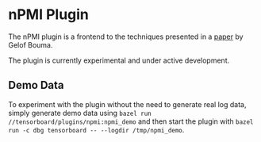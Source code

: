 # nPMI Plugin

The nPMI plugin is a frontend to the techniques presented in a [paper](https://svn.spraakdata.gu.se/repos/gerlof/pub/www/Docs/npmi-pfd.pdf) by Gelof Bouma.

The plugin is currently experimental and under active development.

## Demo Data

To experiment with the plugin without the need to generate real log data, simply generate demo data using `bazel run //tensorboard/plugins/npmi:npmi_demo` and then start the plugin with `bazel run -c dbg tensorboard -- --logdir /tmp/npmi_demo`.
